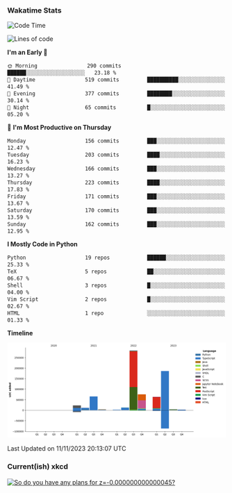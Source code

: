 ### Wakatime Stats
<!--START_SECTION:waka-->
![Code Time](http://img.shields.io/badge/Code%20Time-2%2C125%20hrs%2039%20mins-blue)

![Lines of code](https://img.shields.io/badge/From%20Hello%20World%20I%27ve%20Written-729.8%20thousand%20lines%20of%20code-blue)

**I'm an Early 🐤** 

```text
🌞 Morning                290 commits         ██████░░░░░░░░░░░░░░░░░░░   23.18 % 
🌆 Daytime                519 commits         ██████████░░░░░░░░░░░░░░░   41.49 % 
🌃 Evening                377 commits         ████████░░░░░░░░░░░░░░░░░   30.14 % 
🌙 Night                  65 commits          █░░░░░░░░░░░░░░░░░░░░░░░░   05.20 % 
```
📅 **I'm Most Productive on Thursday** 

```text
Monday                   156 commits         ███░░░░░░░░░░░░░░░░░░░░░░   12.47 % 
Tuesday                  203 commits         ████░░░░░░░░░░░░░░░░░░░░░   16.23 % 
Wednesday                166 commits         ███░░░░░░░░░░░░░░░░░░░░░░   13.27 % 
Thursday                 223 commits         ████░░░░░░░░░░░░░░░░░░░░░   17.83 % 
Friday                   171 commits         ███░░░░░░░░░░░░░░░░░░░░░░   13.67 % 
Saturday                 170 commits         ███░░░░░░░░░░░░░░░░░░░░░░   13.59 % 
Sunday                   162 commits         ███░░░░░░░░░░░░░░░░░░░░░░   12.95 % 
```


**I Mostly Code in Python** 

```text
Python                   19 repos            ██████░░░░░░░░░░░░░░░░░░░   25.33 % 
TeX                      5 repos             ██░░░░░░░░░░░░░░░░░░░░░░░   06.67 % 
Shell                    3 repos             █░░░░░░░░░░░░░░░░░░░░░░░░   04.00 % 
Vim Script               2 repos             █░░░░░░░░░░░░░░░░░░░░░░░░   02.67 % 
HTML                     1 repo              ░░░░░░░░░░░░░░░░░░░░░░░░░   01.33 % 
```



**Timeline**

![Lines of Code chart](https://raw.githubusercontent.com/joshuajeschek/joshuajeschek/main/assets/bar_graph.png)


 Last Updated on 11/11/2023 20:13:07 UTC
<!--END_SECTION:waka-->

### Current(ish) xkcd
<a id="xkcd-a" title="So do you have any plans for z=-0.000000000000045?" href="https://www.xkcd.com" target="_blank">
        <img align="center" id="xkcd-img" src="https://imgs.xkcd.com/comics/redshift.png" alt="So do you have any plans for z=-0.000000000000045?" height=300 />
</a>
